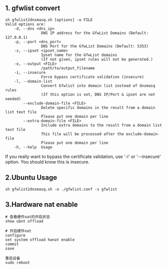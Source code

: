## 1. gfwlist convert
```
sh gfwlist2dnsmasq.sh [options] -o FILE
Valid options are:
    -d, --dns <dns_ip>
                DNS IP address for the GfwList Domains (Default: 127.0.0.1)
    -p, --port <dns_port>
                DNS Port for the GfwList Domains (Default: 5353)
    -s, --ipset <ipset_name>
                Ipset name for the GfwList domains
                (If not given, ipset rules will not be generated.)
    -o, --output <FILE>
                /path/to/output_filename
    -i, --insecure
                Force bypass certificate validation (insecure)
    -l, --domain-list
                Convert Gfwlist into domain list instead of dnsmasq rules
                (If this option is set, DNS IP/Port & ipset are not needed)
        --exclude-domain-file <FILE>
                Delete specific domains in the result from a domain list text file
                Please put one domain per line
        --extra-domain-file <FILE>
                Include extra domains to the result from a domain list text file
                This file will be processed after the exclude-domain-file
                Please put one domain per line
    -h, --help  Usage
```

If you really want to bypass the certificate validation, use '-i' or '--insecure' option. You should know this is insecure.

## 2.Ubuntu Usage

```
sh gfwlist2dnsmasq.sh -o ./gfwlist.conf -s gfwlist
```

## 3.Hardware nat enable
```
# 查看硬件nat的开启状态
show ubnt offload
```

```
# 开启硬件nat
configure
set system offload hwnat enable
commit
save
```

```
重启设备
sudo reboot
```